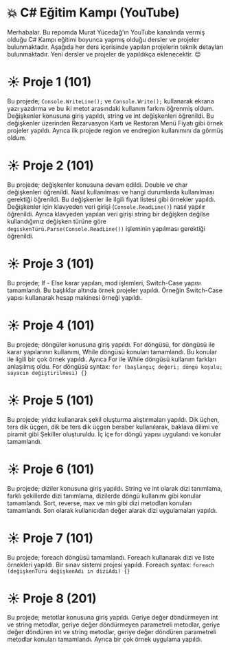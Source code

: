 # :boom: C# Eğitim Kampı (YouTube)

Merhabalar. Bu repomda Murat Yücedağ'ın YouTube kanalında vermiş olduğu C# Kampı eğitimi boyunca yapmış olduğu dersler ve projeler bulunmaktadır. Aşağıda her ders içerisinde yapılan projelerin teknik detayları bulunmaktadır. Yeni dersler ve projeler de yapıldıkça eklenecektir. :blush: 


# :sunny: Proje 1 (101)
Bu projede; ```Console.WriteLine();``` ve ```Console.Write();``` kullanarak ekrana yazı yazdırma ve bu iki metot arasındaki kullanım farkını öğrenmiş oldum. Değişkenler konusuna giriş yapıldı, string ve int değişkenleri öğrenildi. Bu değişkenler üzerinden Rezarvasyon Kartı ve Restoran Menü Fiyatı gibi örnek projeler yapıldı. Ayrıca ilk projede region ve endregion kullanımını da görmüş oldum.

# :sunny: Proje 2 (101)
Bu projede; değişkenler konusuna devam edildi. Double ve char değişkenleri öğrenildi. Nasıl kullanılması ve hangi durumlarda kullanılması gerektiği öğrenildi. Bu değişkenler ile ilgili fiyat listesi gibi örnekler yapıldı. Değişkenler için klavyeden veri girişi (```Console.ReadLine()```) nasıl yapılır öğrenildi. Ayrıca klavyeden yapılan veri girişi string bir değişken değilse kullandığımız değişken türüne göre ```degiskenTürü.Parse(Console.ReadLine())``` işleminin yapılması gerektiği öğrenildi. 

# :sunny: Proje 3 (101)
Bu projede; If - Else karar yapıları, mod işlemleri, Switch-Case yapısı tamamlandı. Bu başlıklar altında örnek projeler yapıldı. Örneğin Switch-Case yapısı kullanarak hesap makinesi örneği yapıldı.

# :sunny: Proje 4 (101)
Bu projede; döngüler konusuna giriş yapıldı. For döngüsü, for döngüsü ile karar yapılarının kullanımı, While döngüsü konuları tamamlandı. Bu konular ile ilgili bir çok örnek yapıldı. Ayrıca For ile While döngüsü kullanım farkları anlaşılmış oldu. For döngüsü syntax: ```for (başlangıç değeri; döngü koşulu; sayacın değiştirilmesi) {}```

# :sunny: Proje 5 (101)
Bu projede; yıldız kullanarak şekil oluşturma alıştırmaları yapıldı. Dik üçhen, ters dik üçgen, dik be ters dik üçgen beraber kullanılarak, baklava dilimi ve piramit gibi Şekiller oluşturuldu. İç içe for döngü yapısı uygulandı ve konular tamamlandı. 

# :sunny: Proje 6 (101)
Bu projede; diziler konusuna giriş yapıldı. String ve int olarak dizi tanımlama, farklı şekillerde dizi tanımlama, dizilerde döngü kullanımı gibi konular tamamlandı. Sort, reverse, max ve min gibi dizi metodları konuları tamamlandı. Son olarak kullanıcıdan değer alarak dizi uygulamaları yapıldı.

# :sunny: Proje 7 (101)
Bu projede; foreach döngüsü tamamlandı. Foreach kullanarak dizi ve liste örnekleri yapıldı. Bir sınav sistemi projesi yapıldı. Foreach syntax: ```foreach (değişkenTürü değişkenAdı in diziAdı) {}```

# :sunny: Proje 8 (201)
Bu projede; metotlar konusuna giriş yapıldı. Geriye değer döndürmeyen int ve string metodlar, geriye değer döndürmeyen parametreli metodlar, geriye değer döndüren int ve string metodlar, geriye değer döndüren parametreli metodlar konuları tamamlandı. Ayrıca bir çok örnek uygulama yapıldı. 
